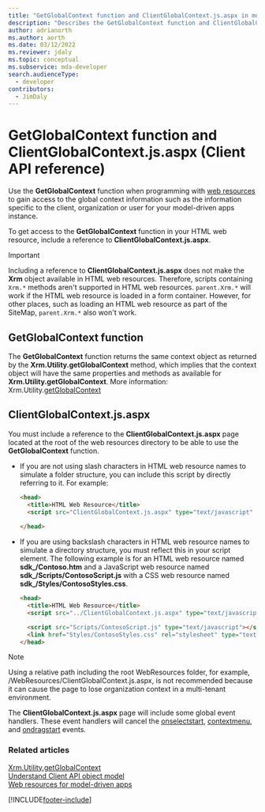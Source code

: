 ```yaml
---
title: "GetGlobalContext function and ClientGlobalContext.js.aspx in model-driven apps"
description: "Describes the GetGlobalContext function and ClientGlobalContext.js.aspx used with web resources."
author: adrianorth
ms.author: aorth
ms.date: 03/12/2022
ms.reviewer: jdaly
ms.topic: conceptual
ms.subservice: mda-developer
search.audienceType: 
  - developer
contributors:
  - JimDaly
---
```

# GetGlobalContext function and ClientGlobalContext.js.aspx (Client API reference)

Use the **GetGlobalContext** function when programming with [web resources](../../web-resources.md) to gain access to the global context information such as the information specific to the client, organization or user for your model-driven apps instance. 

To get access to the **GetGlobalContext** function in your HTML web resource, include a reference to **ClientGlobalContext.js.aspx**.

> [!IMPORTANT]
> Including a reference to **ClientGlobalContext.js.aspx** does not make the **Xrm** object available in HTML web resources. Therefore, scripts containing `Xrm.*` methods aren't supported in HTML web resources. `parent.Xrm.*` will work if the HTML web resource is loaded in a form container. However, for other places, such as loading an HTML web resource as part of the SiteMap, `parent.Xrm.*` also won't work.

## GetGlobalContext function

The **GetGlobalContext** function returns the same context object as returned by the **Xrm.Utility.getGlobalContext** method, which implies that the context object will have the same properties and methods as available for **Xrm.Utility.getGlobalContext**. More information: Xrm.Utility.[getGlobalContext](Xrm-Utility/getGlobalContext.md)

## ClientGlobalContext.js.aspx

You must include a reference to the **ClientGlobalContext.js.aspx** page located at the root of the web resources directory to be able to use the **GetGlobalContext** function.

- If you are not using slash characters in HTML web resource names to simulate a folder structure, you can include this script by directly referring to it. For example:

    ```HTML
    <head>
      <title>HTML Web Resource</title>
      <script src="ClientGlobalContext.js.aspx" type="text/javascript" ></script>
      
    </head>
    ```

- If you are using backslash characters in HTML web resource names to simulate a directory structure, you must reflect this in your script element. The following example is for an HTML web resource named **sdk_/Contoso.htm** and a JavaScript web resource named **sdk_/Scripts/ContosoScript.js** with a CSS web resource named **sdk_/Styles/ContosoStyles.css**.

    ```HTML
    <head>
      <title>HTML Web Resource</title>
      <script src="../ClientGlobalContext.js.aspx" type="text/javascript" ></script>

      <script src="Scripts/ContosoScript.js" type="text/javascript"></script>
      <link href="Styles/ContosoStyles.css" rel="stylesheet" type="text/css" />
    </head>

    ```

> [!NOTE]
> Using a relative path including the root WebResources folder, for example, /WebResources/ClientGlobalContext.js.aspx, is not recommended because it can cause the page to lose organization context in a multi-tenant environment.

The **ClientGlobalContext.js.aspx** page will include some global event handlers. These event handlers will cancel the [onselectstart](https://developer.mozilla.org/docs/Web/Events/selectstart), [contextmenu](https://developer.mozilla.org/docs/Web/Events/contextmenu), and [ondragstart](https://developer.mozilla.org/docs/Web/Events/dragstart) events. 

### Related articles

[Xrm.Utility.getGlobalContext](Xrm-Utility/getGlobalContext.md)   
[Understand Client API object model](../understand-clientapi-object-model.md)   
[Web resources for model-driven apps](../../web-resources.md)

[!INCLUDE[footer-include](../../../../includes/footer-banner.md)]
